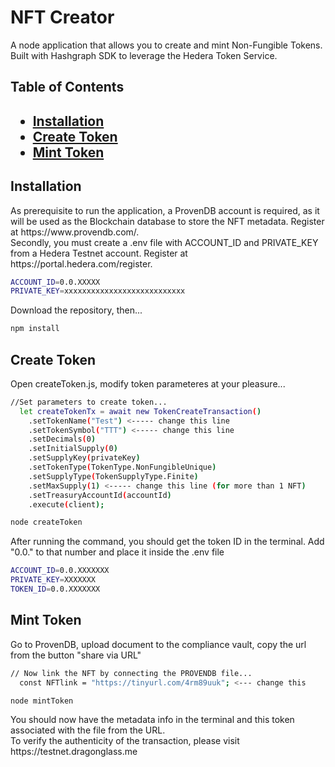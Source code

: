 <h1 id="title">NFT Creator</h1>


<p>A node application that allows you to create and mint Non-Fungible Tokens. Built with Hashgraph SDK to leverage the Hedera Token Service.</p>


<h2>Table of Contents<h2>

* [Installation](#installation)
* [Create Token](#create-token)
* [Mint Token](#mint-token)


<h2 id="installation">Installation</h2>


<p>As prerequisite to run the application, a ProvenDB account is  required, as it will be used as the Blockchain database to store the NFT metadata. Register at https://www.provendb.com/.</br> 
Secondly, you must create a .env file with ACCOUNT_ID and PRIVATE_KEY from a Hedera Testnet account. Register  at https://portal.hedera.com/register.</p>

```sh
ACCOUNT_ID=0.0.XXXXX
PRIVATE_KEY=xxxxxxxxxxxxxxxxxxxxxxxxxxx
```

<p>Download the repository, then...</p> 

```sh
npm install
```

<h2 id="create-token">Create Token</h2>

<p>Open createToken.js, modify token parameteres at your pleasure...</p>

```sh
//Set parameters to create token...
  let createTokenTx = await new TokenCreateTransaction()
    .setTokenName("Test") <----- change this line
    .setTokenSymbol("TTT") <----- change this line
    .setDecimals(0) 
    .setInitialSupply(0)
    .setSupplyKey(privateKey)
    .setTokenType(TokenType.NonFungibleUnique)
    .setSupplyType(TokenSupplyType.Finite)
    .setMaxSupply(1) <----- change this line (for more than 1 NFT)
    .setTreasuryAccountId(accountId)
    .execute(client);
```

```sh
node createToken
```
<p>After running the command, you should get the token ID in the terminal. Add "0.0." to that number and place it inside the .env file</p>

```sh
ACCOUNT_ID=0.0.XXXXXXX
PRIVATE_KEY=XXXXXXX
TOKEN_ID=0.0.XXXXXXX
```
<h2 id="mint-token">Mint Token</h2>

<p>Go to ProvenDB, upload document to the compliance vault, copy the url from the button "share via URL"</p>

```sh
// Now link the NFT by connecting the PROVENDB file...
  const NFTlink = "https://tinyurl.com/4rm89uuk"; <--- change this
```

```sh
node mintToken
```
<p>You should now have the metadata info in the terminal and this token associated with the file from the URL.</br>
To verify the authenticity of the transaction, please visit https://testnet.dragonglass.me</p>
